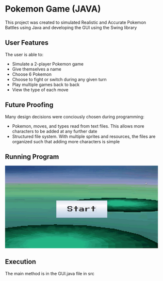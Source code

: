 # Pokemon Game (JAVA)
This project was created to simulated Realistic and Accurate Pokemon Battles using Java and developing the GUI using the Swing library
## User Features
The user is able to:
<br>
* Simulate a 2-player Pokemon game
* Give themselves a name
* Choose 6 Pokemon
* Choose to fight or switch during any given turn
* Play multiple games back to back
* View the type of each move

## Future Proofing
Many design decisions were conciously chosen during programming:
* Pokemon, moves, and types read from text files. This allows more characters to be added at any further date
* Structured file system. With multiple sprites and resources, the files are organized such that adding more characters is simple

## Running Program
![](pokemon.gif)




## Execution
The main method is in the GUI.java file in src

